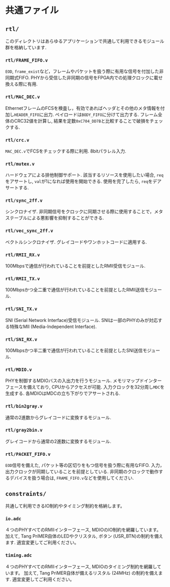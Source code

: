 # 共通ファイル

## `rtl/`
このディレクトリはあらゆるアプリケーションで共通して利用できるモジュール群を格納しています.

### `rtl/FRAME_FIFO.v`
`EOD`, `frame_exist`など，フレームやパケットを扱う際に有用な信号を付加した非同期式FIFO.
PHYから受信した非同期の信号をFPGA内での処理クロックに載せ換える際に有用.

### `rtl/MAC_DEC.v`
EthernetフレームのFCSを検査し，有効であればヘッダとその他のメタ情報を付加し`HEADER_FIFO`に出力.
ペイロードは`BODY_FIFO`に分けて出力する.
フレーム全体のCRC32値を計算し, 結果を定数`0xC704_DD7B`と比較することで破損をチェックする.

### `rtl/crc.v`
`MAC_DEC.v`でFCSをチェックする際に利用. 8bitパラレル入力.

### `rtl/mutex.v`
ハードウェアによる排他制御サポート. 該当するリソースを使用したい場合, `req`をアサートし, `val`が1になれば使用を開始できる. 
使用を完了したら, `req`をデアサートする. 

### `rtl/sync_2ff.v`
シンクロナイザ. 非同期信号をクロックに同期させる際に使用することで，メタステーブルによる悪影響を抑制することができる.

### `rtl/vec_sync_2ff.v`
ベクトルシンクロナイザ. グレイコードやワンホットコードに適用する. 

### `rtl/RMII_RX.v`
100Mbpsで通信が行われていることを前提としたRMII受信モジュール.

### `rtl/RMII_TX.v`
100Mbpsかつ全二重で通信が行われていることを前提としたRMII送信モジュール.

### `rtl/SNI_TX.v`
SNI (Serial Network Interface)受信モジュール.
SNIは一部のPHYのみが対応する特殊なMII (Media-Independent Interface).

### `rtl/SNI_RX.v`
100Mbpsかつ半二重で通信が行われていることを前提としたSNI送信モジュール.

### `rtl/MDIO.v`
PHYを制御するMDIOバスの入出力を行うモジュール. メモリマップドインターフェースを備えており, CPUからアクセスが可能. 入力クロックを32分周し`MDC`を生成する. 
各MDIOはMDCの立ち下がりでアサートされる.

### `rtl/bin2gray.v`
通常の2進数からグレイコードに変換するモジュール.

### `rtl/gray2bin.v`
グレイコードから通常の2進数に変換するモジュール.

### `rtl/PACKET_FIFO.v`
`EOD`信号を備えた, パケット等の区切りをもつ信号を扱う際に有用なFIFO.
入力，出力クロックが同期していることを前提としている.
非同期のクロックで動作するデバイスを扱う場合は, `FRAME_FIFO.v`などを使用してください.

## `constraints/`
共通して利用できるIO制約やタイミング制約を格納します。

### `io.adc`
４つのPHYすべてのRMIIインターフェース, MDIOのIO制約を網羅しています。
加えて, Tang PriMER自体のLEDやクリスタル, ボタン (USR_BTN)の制約を備えます.
適宜変更してご利用ください。

### `timing.adc`
４つのPHYすべてのRMIIインターフェース, MDIOのタイミング制約を網羅しています。
加えて, Tang PriMER自体が備えるリスタル (24MHz) の制約を備えます.
適宜変更してご利用ください。

